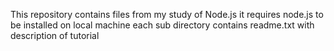 This repository contains files from my study of Node.js
it requires node.js to be installed on local machine
each sub directory contains readme.txt with description of tutorial